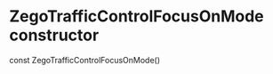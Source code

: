 


# ZegoTrafficControlFocusOnMode constructor






const
ZegoTrafficControlFocusOnMode()












